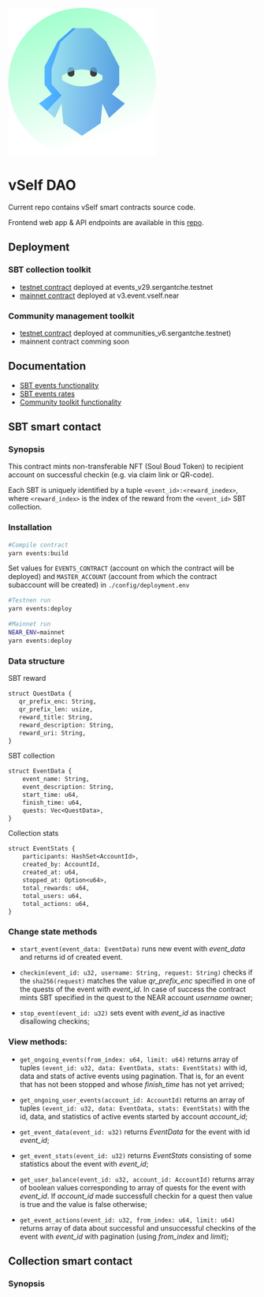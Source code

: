 ![](https://github.com/vself-project/.github/blob/master/images/vSelf%20community.png)

# vSelf DAO

Current repo contains vSelf smart contracts source code.

Frontend web app & API endpoints are available in this [repo](https://github.com/vself-project/vself-beta).



## Deployment
### SBT collection toolkit

- [testnet contract](https://explorer.testnet.near.org/accounts/events_v22.sergantche.testnet) deployed at events_v29.sergantche.testnet
- [mainnet contract](https://explorer.near.org/accounts/v3.event.vself.near) deployed at v3.event.vself.near

### Community management toolkit

- [testnet contract](https://explorer.testnet.near.org/accounts/communities_v6.sergantche.testnet) deployed at communities_v6.sergantche.testnet)
- mainnent contract comming soon



## Documentation

- [SBT events functionality](https://vself-project.gitbook.io/vself-project-documentation/sbt-collection-toolkit)
- [SBT events rates](https://vself-project.gitbook.io/vself-project-documentation/sbt-collection-toolkit/payment)
- [Community toolkit functionality](https://vself-project.gitbook.io/vself-project-documentation/sbt-collection-toolkit)



## SBT smart contact 

### Synopsis

This contract mints non-transferable NFT (Soul Boud Token) to recipient account on successful checkin (e.g. via claim link or QR-code). 

Each SBT is uniquely identified by a tuple `<event_id>:<reward_inedex>`, where `<reward_index>` is the index of the reward from the `<event_id>` SBT collection. 

### Installation

```bash
#Compile contract
yarn events:build
```

Set values for `EVENTS_CONTRACT` (account on which the contract will be deployed) and `MASTER_ACCOUNT` (account from which the contract subaccount will be created) in `./config/deployment.env`

```bash
#Testnen run
yarn events:deploy
```

```bash
#Mainnet run
NEAR_ENV=mainnet 
yarn events:deploy
```
### Data structure
SBT reward
```
struct QuestData {
   qr_prefix_enc: String,
   qr_prefix_len: usize,
   reward_title: String,
   reward_description: String,
   reward_uri: String,
}
```
SBT collection
```
struct EventData {
    event_name: String,
    event_description: String,
    start_time: u64,
    finish_time: u64,
    quests: Vec<QuestData>,
}
```
Collection stats 
```
struct EventStats {
    participants: HashSet<AccountId>,
    created_by: AccountId,
    created_at: u64,
    stopped_at: Option<u64>,
    total_rewards: u64,
    total_users: u64,
    total_actions: u64,
}
```  
### Change state methods

- `start_event(event_data: EventData)` runs new event with _event_data_ and returns id of created event.

- `checkin(event_id: u32, username: String, request: String)` checks if the `sha256(request)` matches the value _qr_prefix_enc_ specified in one of the quests of the event with  _event_id_. In case of success the contract mints SBT specified in the quest to the NEAR account _username_ owner;

- `stop_event(event_id: u32)` sets event with _event_id_ as inactive disallowing checkins;

### View methods:

- `get_ongoing_events(from_index: u64, limit: u64)` returns array of tuples `(event_id: u32, data: EventData, stats: EventStats)` with id, data and stats of active events using pagination. That is, for an event that has not been stopped and whose _finish_time_ has not yet arrived;

- `get_ongoing_user_events(account_id: AccountId)` returns an array of tuples `(event_id: u32, data: EventData, stats: EventStats)` with the id, data, and statistics of active events started by account _account_id_;

- `get_event_data(event_id: u32)` returns _EventData_ for the event with id _event_id_;

- `get_event_stats(event_id: u32)` returns _EventStats_ consisting of some statistics about the event with  _event_id_;

- `get_user_balance(event_id: u32, account_id: AccountId)` returns array of boolean values corresponding to array of quests for the event with _event_id_. If _account_id_ made successfull checkin for a quest then value is true and the value is false otherwise;

- `get_event_actions(event_id: u32, from_index: u64, limit: u64)` returns array of data about successful and unsuccessful checkins of the event with  _event_id_ with pagination (using _from_index_ and _limit_);


## Collection smart contact 

### Synopsis

